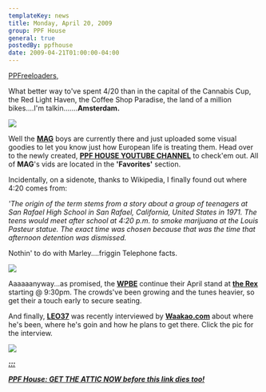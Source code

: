 ```yaml
---
templateKey: news
title: Monday, April 20, 2009
group: PPF House
general: true
postedBy: ppfhouse
date: 2009-04-21T01:00:00-04:00
---
```

[PPFreeloaders,](http://www.twitter.com/ppfhouse)

What better way to've spent 4/20 than in the capital of the Cannabis Cup, the Red Light Haven, the Coffee Shop Paradise, the land of a million bikes....I'm talkin.......**Amsterdam.**

![](http://c2.ac-images.myspacecdn.com/images01/76/l_26a4e18f9b3e316b90d0d688675148d9.jpg)

Well the [**MAG**](http://www.myspace.com/magnolius) boys are currently there and just uploaded some visual goodies to let you know just how European life is treating them. Head over to the newly created, [**PPF HOUSE YOUTUBE CHANNEL**](http://www.youtube.com/ppfhouse) to check'em out. All of **MAG**'s vids are located in the **'Favorites'** section.

Incidentally, on a sidenote, thanks to Wikipedia, I finally found out where 4:20 comes from:

*'The origin of the term stems from a story about a group of teenagers at San Rafael High School in San Rafael, California, United States in 1971. The teens would meet after school at 4:20 p.m. to smoke marijuana at the Louis Pasteur statue. The exact time was chosen because that was the time that afternoon detention was dismissed.*

Nothin' to do with Marley....friggin Telephone facts.

![](http://c2.ac-images.myspacecdn.com/images02/18/l_4737f4443bc64d6c8529c544ede07ec5.jpg)

Aaaaaanyway...as promised, the [**WPBE**](http://www.myspace.com/wpbe) continue their April stand at [**the Rex**](http://www.therex.ca) starting @ 9:30pm. The crowds've been growing and the tunes heavier, so get their a touch early to secure seating.

And finally, [**LEO37**](http://www.myspace.com/leo37) was recently interviewed by [**Waakao.com**](http://www.waakao.com) about where he's been, where he's goin and how he plans to get there. Click the pic for the interview.

[![](http://c1.ac-images.myspacecdn.com/images02/107/l_1b7c072b787f4517b8b4ab8f241b7afc.jpg)](http://waakao.com/en/component/content/article/39-rokfeature/197-leo37-cant-knock-the-hustle)

[***:::*** ](http://tinyurl.com/cejtul)

[***PPF House: GET THE ATTIC NOW before this link dies too!***  
 ](http://tinyurl.com/cejtul)

[  ](http://tinyurl.com/cejtul)
